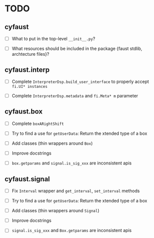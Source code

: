 # TODO


##  cyfaust

- [ ] What to put in the top-level `__init__.py`?

- [ ] What resources should be included in the package {faust stdlib, archtecture files}?

## cyfaust.interp

- [ ] Complete `InterpreterDsp.build_user_interface` to properly accept `fi.UI* instances`

- [ ] Complete `InterpreterDsp.metadata` and `fi.Meta* m` parameter


## cyfaust.box

- [ ] Complete `boxARightShift`

- [ ] Try to find a use for `getUserData`: Return the xtended type of a box

- [ ] Add classes (thin wrappers around `Box`)

- [ ] Improve docstrings

- [ ] `box.getparams` and `signal.is_sig_xxx` are inconsistent apis

## cyfaust.signal

- [ ] Fix `Interval` wrapper and `get_interval`, `set_interval` methods

- [ ] Try to find a use for `getUserData`: Return the xtended type of a box

- [ ] Add classes (thin wrappers around `Signal`)

- [ ] Improve docstrings

- [ ] `signal.is_sig_xxx` and `Box.getparams` are inconsistent apis
